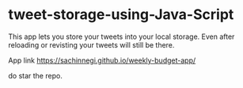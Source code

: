 # tweet-storage-using-Java-Script
This app lets you store your tweets into your local storage.
Even after reloading or revisting your tweets will still be there.

App link https://sachinnegi.github.io/weekly-budget-app/

do star the repo.
